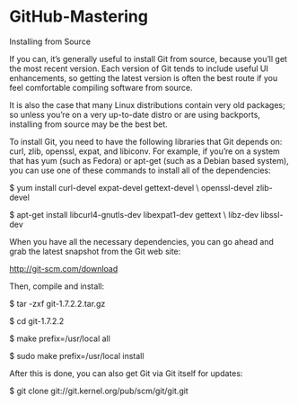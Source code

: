# GitHub-Mastering

Installing from Source

If you can, it’s generally useful to install Git from source, because you’ll get the most recent version. Each version of Git tends to include useful UI enhancements, so getting the latest version is often the best route if you feel comfortable compiling software from source. 

It is also the case that many Linux distributions contain very old packages; so unless you’re on a very up-to-date distro or are using backports, installing from source may be the best bet.

To install Git, you need to have the following libraries that Git depends on: curl, zlib, openssl, expat, and libiconv. For example, if you’re on a system that has yum (such as Fedora) or apt-get (such as a Debian based system), you can use one of these commands to install all of the dependencies:

$ yum install curl-devel expat-devel gettext-devel \ openssl-devel zlib-devel

$ apt-get install libcurl4-gnutls-dev libexpat1-dev gettext \ libz-dev libssl-dev
  
When you have all the necessary dependencies, you can go ahead and grab the latest snapshot from the Git web site:

http://git-scm.com/download

Then, compile and install:

$ tar -zxf git-1.7.2.2.tar.gz

$ cd git-1.7.2.2

$ make prefix=/usr/local all

$ sudo make prefix=/usr/local install
 
After this is done, you can also get Git via Git itself for updates:

$ git clone git://git.kernel.org/pub/scm/git/git.git
